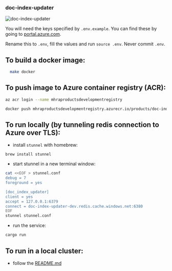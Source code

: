 ### doc-index-updater

![doc-index-updater](https://github.com/MHRA/products/workflows/doc-index-updater/badge.svg)

You will need the keys specified by `.env.example`.
You can find these by going to [portal.azure.com][azure portal].

Rename this to `.env`, fill the values and run `source .env`.
Never commit `.env`.

## To build a docker image:

```bash
  make docker
```

## To push image to Azure container registry (ACR):

```bash
az acr login --name mhraproductsdevelopmentregistry

docker push mhraproductsdevelopmentregistry.azurecr.io/products/doc-index-updater
```

## To run locally (by tunneling redis connection to Azure over TLS):

- install `stunnel` with homebrew:

```
brew install stunnel
```

- start stunnel in a new terminal window:

```bash
cat <<EOF > stunnel.conf
debug = 7
foreground = yes

[doc_index_updater]
client = yes
accept = 127.0.0.1:6379
connect = doc-index-updater-dev.redis.cache.windows.net:6380
EOF
stunnel stunnel.conf
```

- run the service:

```bash
cargo run
```

## To run in a local cluster:

- follow the [README.md](./examples/local-cluster/README.md)

[azure portal]: https://portal.azure.com/
